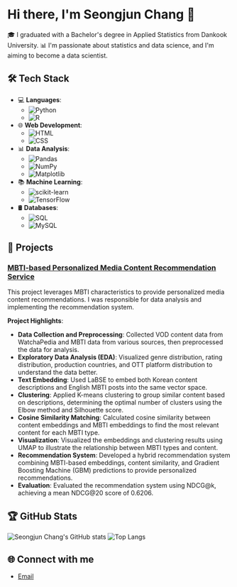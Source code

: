 # Hi there, I'm Seongjun Chang 👋

🎓 I graduated with a Bachelor's degree in Applied Statistics from Dankook University.
📊 I'm passionate about statistics and data science, and I'm aiming to become a data scientist.

## 🛠️ Tech Stack

- 💻 **Languages**: 
  - ![Python](https://img.shields.io/badge/Python-3776AB?style=flat&logo=python&logoColor=white)
  - ![R](https://img.shields.io/badge/R-276DC3?style=flat&logo=r&logoColor=white)
- 🌐 **Web Development**: 
  - ![HTML](https://img.shields.io/badge/HTML5-E34F26?style=flat&logo=html5&logoColor=white)
  - ![CSS](https://img.shields.io/badge/CSS3-1572B6?style=flat&logo=css3&logoColor=white)
- 📊 **Data Analysis**: 
  - ![Pandas](https://img.shields.io/badge/Pandas-150458?style=flat&logo=pandas&logoColor=white)
  - ![NumPy](https://img.shields.io/badge/NumPy-013243?style=flat&logo=numpy&logoColor=white)
  - ![Matplotlib](https://img.shields.io/badge/Matplotlib-20232A?style=flat&logo=matplotlib&logoColor=61DAFB)
- 📚 **Machine Learning**: 
  - ![scikit-learn](https://img.shields.io/badge/scikit--learn-F7931E?style=flat&logo=scikit-learn&logoColor=white)
  - ![TensorFlow](https://img.shields.io/badge/TensorFlow-FF6F00?style=flat&logo=tensorflow&logoColor=white)
- 🛢️ **Databases**: 
  - ![SQL](https://img.shields.io/badge/SQL-336791?style=flat&logo=sql&logoColor=white)
  - ![MySQL](https://img.shields.io/badge/MySQL-4479A1?style=flat&logo=mysql&logoColor=white)

## 💼 Projects

### [MBTI-based Personalized Media Content Recommendation Service](https://github.com/MVTI-MovieAndVideo-Recommender-Platform)
This project leverages MBTI characteristics to provide personalized media content recommendations. I was responsible for data analysis and implementing the recommendation system.

**Project Highlights**:
- **Data Collection and Preprocessing**: Collected VOD content data from WatchaPedia and MBTI data from various sources, then preprocessed the data for analysis.
- **Exploratory Data Analysis (EDA)**: Visualized genre distribution, rating distribution, production countries, and OTT platform distribution to understand the data better.
- **Text Embedding**: Used LaBSE to embed both Korean content descriptions and English MBTI posts into the same vector space.
- **Clustering**: Applied K-means clustering to group similar content based on descriptions, determining the optimal number of clusters using the Elbow method and Silhouette score.
- **Cosine Similarity Matching**: Calculated cosine similarity between content embeddings and MBTI embeddings to find the most relevant content for each MBTI type.
- **Visualization**: Visualized the embeddings and clustering results using UMAP to illustrate the relationship between MBTI types and content.
- **Recommendation System**: Developed a hybrid recommendation system combining MBTI-based embeddings, content similarity, and Gradient Boosting Machine (GBM) predictions to provide personalized recommendations.
- **Evaluation**: Evaluated the recommendation system using NDCG@k, achieving a mean NDCG@20 score of 0.6206.

## 🏆 GitHub Stats

![Seongjun Chang's GitHub stats](https://github-readme-stats.vercel.app/api?username=SEON97UN&show_icons=true&theme=radical)
![Top Langs](https://github-readme-stats.vercel.app/api/top-langs/?username=SEON97UN&layout=compact&theme=radical)


## 🌐 Connect with me
- [Email](mailto:tjdwns9703@gmail.com)

<!---
SEON97UN/SEON97UN is a ✨ special ✨ repository because its `README.md` (this file) appears on your GitHub profile.
You can click the Preview link to take a look at your changes.
--->
